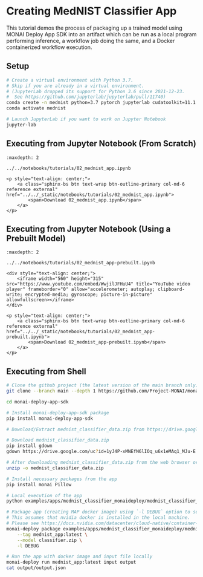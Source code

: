 # Creating MedNIST Classifier App

This tutorial demos the process of packaging up a trained model using MONAI Deploy App SDK into an artifact which can be run as a local program performing inference, a workflow job doing the same, and a Docker containerized workflow execution.

## Setup

```bash
# Create a virtual environment with Python 3.7.
# Skip if you are already in a virtual environment.
# (JupyterLab dropped its support for Python 3.6 since 2021-12-23.
#  See https://github.com/jupyterlab/jupyterlab/pull/11740)
conda create -n mednist python=3.7 pytorch jupyterlab cudatoolkit=11.1 -c pytorch -c conda-forge
conda activate mednist

# Launch JupyterLab if you want to work on Jupyter Notebook
jupyter-lab
```

## Executing from Jupyter Notebook (From Scratch)

```{toctree}
:maxdepth: 2

../../notebooks/tutorials/02_mednist_app.ipynb
```

```{raw} html
<p style="text-align: center;">
    <a class="sphinx-bs btn text-wrap btn-outline-primary col-md-6 reference external" href="../../_static/notebooks/tutorials/02_mednist_app.ipynb">
        <span>Download 02_mednist_app.ipynb</span>
    </a>
</p>
```

## Executing from Jupyter Notebook (Using a Prebuilt Model)

```{toctree}
:maxdepth: 2

../../notebooks/tutorials/02_mednist_app-prebuilt.ipynb
```

```{raw} html
<div style="text-align: center;">
    <iframe width="560" height="315" src="https://www.youtube.com/embed/WwjilJFHuU4" title="YouTube video player" frameborder="0" allow="accelerometer; autoplay; clipboard-write; encrypted-media; gyroscope; picture-in-picture" allowfullscreen></iframe>
</div>
```

```{raw} html
<p style="text-align: center;">
    <a class="sphinx-bs btn text-wrap btn-outline-primary col-md-6 reference external" href="../../_static/notebooks/tutorials/02_mednist_app-prebuilt.ipynb">
        <span>Download 02_mednist_app-prebuilt.ipynb</span>
    </a>
</p>
```

## Executing from Shell

```bash
# Clone the github project (the latest version of the main branch only)
git clone --branch main --depth 1 https://github.com/Project-MONAI/monai-deploy-app-sdk.git

cd monai-deploy-app-sdk

# Install monai-deploy-app-sdk package
pip install monai-deploy-app-sdk

# Download/Extract mednist_classifier_data.zip from https://drive.google.com/file/d/1yJ4P-xMNEfN6lIOq_u6x1eMAq1_MJu-E/view?usp=sharing

# Download mednist_classifier_data.zip
pip install gdown
gdown https://drive.google.com/uc?id=1yJ4P-xMNEfN6lIOq_u6x1eMAq1_MJu-E

# After downloading mednist_classifier_data.zip from the web browser or using gdown,
unzip -o mednist_classifier_data.zip

# Install necessary packages from the app
pip install monai Pillow

# Local execution of the app
python examples/apps/mednist_classifier_monaideploy/mednist_classifier_monaideploy.py -i input/AbdomenCT_007000.jpeg -o output -m classifier.zip

# Package app (creating MAP docker image) using `-l DEBUG` option to see progress.
# This assumes that nvidia docker is installed in the local machine.
# Please see https://docs.nvidia.com/datacenter/cloud-native/container-toolkit/install-guide.html#docker to install nvidia-docker2.
monai-deploy package examples/apps/mednist_classifier_monaideploy/mednist_classifier_monaideploy.py \
    --tag mednist_app:latest \
    --model classifier.zip \
    -l DEBUG

# Run the app with docker image and input file locally
monai-deploy run mednist_app:latest input output
cat output/output.json
```

